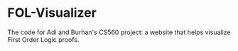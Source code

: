 # FOL-Visualizer
The code for Adi and Burhan's CS560 project: a website that helps visualize First Order Logic proofs.
